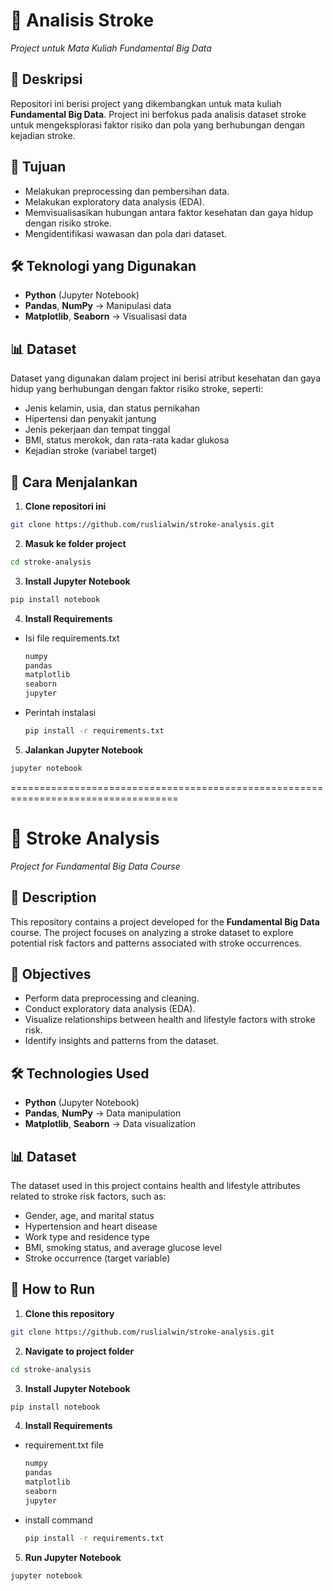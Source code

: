 # 🧠 Analisis Stroke  
_Project untuk Mata Kuliah Fundamental Big Data_

## 📖 Deskripsi
Repositori ini berisi project yang dikembangkan untuk mata kuliah **Fundamental Big Data**.  Project ini berfokus pada analisis dataset stroke untuk mengeksplorasi faktor risiko dan pola yang berhubungan dengan kejadian stroke.  

## 🎯 Tujuan
- Melakukan preprocessing dan pembersihan data.  
- Melakukan exploratory data analysis (EDA).  
- Memvisualisasikan hubungan antara faktor kesehatan dan gaya hidup dengan risiko stroke.  
- Mengidentifikasi wawasan dan pola dari dataset.  

## 🛠 Teknologi yang Digunakan
- **Python** (Jupyter Notebook)  
- **Pandas**, **NumPy** → Manipulasi data  
- **Matplotlib**, **Seaborn** → Visualisasi data  

## 📊 Dataset
Dataset yang digunakan dalam project ini berisi atribut kesehatan dan gaya hidup yang berhubungan dengan faktor risiko stroke, seperti:
- Jenis kelamin, usia, dan status pernikahan  
- Hipertensi dan penyakit jantung  
- Jenis pekerjaan dan tempat tinggal  
- BMI, status merokok, dan rata-rata kadar glukosa  
- Kejadian stroke (variabel target)  

## 🚀 Cara Menjalankan
1. **Clone repositori ini**
```bash
git clone https://github.com/ruslialwin/stroke-analysis.git
```
2. **Masuk ke folder project**
```bash
cd stroke-analysis
```
3. **Install Jupyter Notebook**
```bash
pip install notebook
```
4. **Install Requirements**
- Isi file requirements.txt
  ```bash
  numpy
  pandas
  matplotlib
  seaborn
  jupyter
  ```
- Perintah instalasi
  ```bash
  pip install -r requirements.txt
  ```
5. **Jalankan Jupyter Notebook**
```bash
jupyter notebook
```
===================================================================================
# 🧠 Stroke Analysis  
_Project for Fundamental Big Data Course_

## 📖 Description
This repository contains a project developed for the **Fundamental Big Data** course.  The project focuses on analyzing a stroke dataset to explore potential risk factors and patterns associated with stroke occurrences.  

## 🎯 Objectives
- Perform data preprocessing and cleaning.  
- Conduct exploratory data analysis (EDA).  
- Visualize relationships between health and lifestyle factors with stroke risk.  
- Identify insights and patterns from the dataset.  

## 🛠 Technologies Used
- **Python** (Jupyter Notebook)  
- **Pandas**, **NumPy** → Data manipulation  
- **Matplotlib**, **Seaborn** → Data visualization
  
## 📊 Dataset
The dataset used in this project contains health and lifestyle attributes related to stroke risk factors, such as:
- Gender, age, and marital status  
- Hypertension and heart disease  
- Work type and residence type  
- BMI, smoking status, and average glucose level  
- Stroke occurrence (target variable)  

## 🚀 How to Run
1. **Clone this repository**
```bash
git clone https://github.com/ruslialwin/stroke-analysis.git
```
2. **Navigate to project folder**
```bash
cd stroke-analysis
```
3. **Install Jupyter Notebook**
```bash
pip install notebook
```
4. **Install Requirements**
- requirement.txt file
  ```bash
  numpy
  pandas
  matplotlib
  seaborn
  jupyter
  ```
- install command
  ```bash
  pip install -r requirements.txt
  ```
5. **Run Jupyter Notebook**
```bash
jupyter notebook
```
